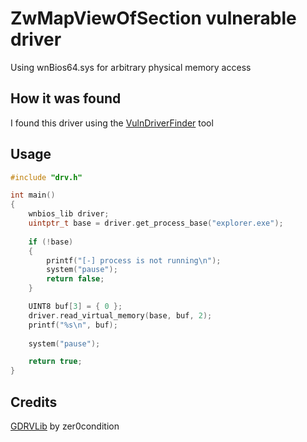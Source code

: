# ZwMapViewOfSection vulnerable driver

Using wnBios64.sys for arbitrary physical memory access

## How it was found

I found this driver using the [VulnDriverFinder](https://github.com/ItzPAX/VulnDriverFinder) tool

## Usage

```cpp
#include "drv.h"

int main()
{
	wnbios_lib driver;
	uintptr_t base = driver.get_process_base("explorer.exe");
	
	if (!base)
	{
		printf("[-] process is not running\n");
		system("pause");
		return false;
	}

	UINT8 buf[3] = { 0 };
	driver.read_virtual_memory(base, buf, 2);
	printf("%s\n", buf);
	
	system("pause");

	return true;
}
```
## Credits
[GDRVLib](https://github.com/zer0condition/GDRVLib) by zer0condition
